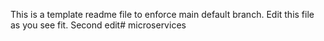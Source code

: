This is a template readme file to enforce main default branch. Edit this file as you see fit.
Second edit#   m i c r o s e r v i c e s  
 